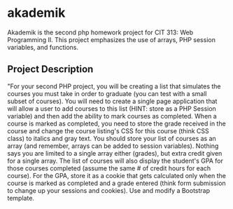 # akademik

Akademik is the second php homework project for CIT 313: Web Programming II. This project emphasizes the use of arrays, PHP session variables, and functions. 

## Project Description

"For your second PHP project, you will be creating a list that simulates the courses you must take in order to graduate (you can test with a small subset of courses). You will need to create a single page application that will allow a user to add courses to this list (HINT: store as a PHP Session variable) and then add the ability to mark courses as completed. When a course is marked as completed, you need to store the grade received in the course and change the course listing's CSS for this course (think CSS class) to italics and gray text. You should store your list of courses as an array (and remember, arrays can be added to session variables). Nothing says you are limited to a single array either (grades), but extra credit given for a single array. The list of courses will also display the student's GPA for those courses completed (assume the same # of credit hours for each course). For the GPA, store it as a cookie that gets calculated only when the course is marked as completed and a grade entered (think form submission to change up your sessions and cookies). Use and modify a Bootstrap template. 

### 
